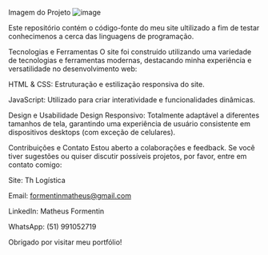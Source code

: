 Imagem do Projeto
![image](https://github.com/MatheusFormentin/Web-Site-Logistica/assets/164422675/a2cce42d-9835-44b4-b3e5-6d61dddf0bec)


Este repositório contém o código-fonte do meu site ultilizado a fim de testar conhecimenos a cerca das linguagens de programação.

Tecnologias e Ferramentas
O site foi construído utilizando uma variedade de tecnologias e ferramentas modernas, destacando minha experiência e versatilidade no desenvolvimento web:

HTML & CSS: Estruturação e estilização responsiva do site.

JavaScript: Utilizado para criar interatividade e funcionalidades dinâmicas.


Design e Usabilidade
Design Responsivo: Totalmente adaptável a diferentes tamanhos de tela, garantindo uma experiência de usuário consistente em dispositivos desktops (com exceção de celulares).

Contribuições e Contato
Estou aberto a colaborações e feedback. Se você tiver sugestões ou quiser discutir possíveis projetos, por favor, entre em contato comigo:

Site: Th Logística

Email: formentinmatheus@gmail.com

LinkedIn: Matheus Formentin

WhatsApp: (51) 991052719

Obrigado por visitar meu portfólio!
